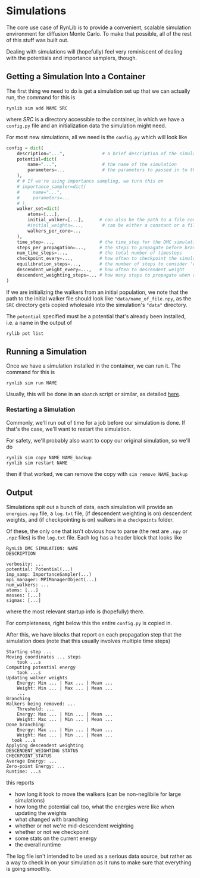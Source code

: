 # Simulations

The core use case of RynLib is to provide a convenient, scalable simulation environment for diffusion Monte Carlo.
To make that possible, all of the rest of this stuff was built out.

Dealing with simulations will (hopefully) feel very reminiscent of dealing with the potentials and importance samplers, though.

## Getting a Simulation Into a Container

The first thing we need to do is get a simulation set up that we can actually run, the command for this is

```shell
rynlib sim add NAME SRC
```

where _SRC_ is a directory accessible to the container, in which we have a `config.py` file and an initialization data the simulation might need.

For most new simulations, all we need is the `config.py` which will look like

```python
config = dict(
    description="...",              # a brief description of the simulation to help remember what it's doing
    potential=dict(
        name="...",                 # the name of the simulation
        parameters=...              # the parameters to passed in to the potential
    ),
    # # If we're using importance sampling, we turn this on
    # importance_sampler=dict( 
    #     name="...",
    #     parameters=...
    # ),
    walker_set=dict(
        atoms=[...],
        initial_walker=[...],      # can also be the path to a file containing an initial set of walkers to sample from
        #initial_weights=...,       # can be either a constant or a file with an initial set of weights that go with the walkers
        walkers_per_core=...
    ),
    time_step=...,                 # the time_step for the DMC simulation
    steps_per_propagation=...,     # the steps to propagate before branching (for efficiency)
    num_time_steps=...,            # the total number of timesteps
    checkpoint_every=...,          # how often to checkpoint the simulation
    equilibration_steps=...,       # the number of steps to consider 'equilibration'
    descendent_weight_every=...,   # how often to descendent weight
    descendent_weighting_steps=... # how many steps to propagate when descendent weighting
)
```

If we are initializing the walkers from an initial population, we note that the path to the initial walker file should look like `"data/name_of_file.npy`, as the `SRC` directory gets copied wholesale into the simulation's `"data"` directory.

The `potential` specified must be a potential that's already been installed, i.e. a name in the output of

```shell 
rylib pot list
```

## Running a Simulation

Once we have a simulation installed in the container, we can run it. The command for this is 

```shell 
rynlib sim run NAME
```

Usually, this will be done in an `sbatch` script or similar, as detailed [here](SubmittingWithSBatch.md).

### Restarting a Simulation

Commonly, we'll run out of time for a job before our simulation is done. 
If that's the case, we'll want to restart the simulation.

For safety, we'll probably also want to copy our original simulation, so we'll do

```shell 
rynlib sim copy NAME NAME_backup
rynlib sim restart NAME
```

then if that worked, we can remove the copy with `sim remove NAME_backup`


## Output

Simulations spit out a bunch of data, each simulation will provide an `energies.npy` file, a `log.txt` file, (if descendent weighting is on) descendent weights, and (if checkpointing is on) walkers in a `checkpoints` folder.

Of these, the only one that isn't obvious how to parse (the rest are `.npy` or `.npz` files) is the `log.txt` file. 
Each log has a header block that looks like

```ignorelang
RynLib DMC SIMULATION: NAME
DESCRIPTION

verbosity: ...
potential: Potential(...)
imp_samp: ImportanceSampler(...)
mpi_manager: MPIManagerObject(...)
num_walkers: ...
atoms: [...]
masses: [...]
sigmas: [...]
```

where the most relevant startup info is (hopefully) there.

For completeness, right below this the entire `config.py` is copied in.

After this, we have blocks that report on each propagation step that the simulation does (note that this usually involves multiple time steps)

```ignorelang
Starting step ...
Moving coordinates ... steps
    took ...s
Computing potential energy
    took ...s
Updating walker weights
    Energy: Min ... | Max ... | Mean ...
    Weight: Min ... | Max ... | Mean ...
    ...
Branching
Walkers being removed: ...
    Threshold: ...
    Energy: Max ... | Min ... | Mean ...
    Weight: Max ... | Min ... | Mean ...
Done branching:
    Energy: Max ... | Min ... | Mean ...
    Weight: Max ... | Min ... | Mean ...
  took ...s
Applying descendent weighting
DESCENDENT_WEIGHTING STATUS
CHECKPOINT_STATUS
Average Energy: ...
Zero-point Energy: ...
Runtime: ...s
```

this reports 
* how long it took to move the walkers (can be non-neglibile for large simulations)
* how long the potential call too, what the energies were like when updating the weights
* what changed with branching
* whether or not we're mid-descendent weighting
* whether or not we checkpoint
* some stats on the current energy
* the overall runtime

The log file isn't intended to be used as a serious data source, but rather as a way to check in on your simulation as it runs to make sure that everything is going smoothly.